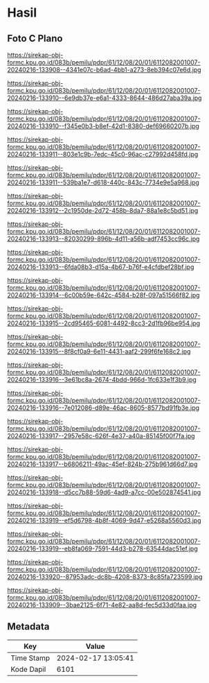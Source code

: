 # Hasil

## Foto C Plano

https://sirekap-obj-formc.kpu.go.id/083b/pemilu/pdpr/61/12/08/20/01/6112082001007-20240216-133908--4341e07c-b6ad-4bb1-a273-8eb394c07e6d.jpg

https://sirekap-obj-formc.kpu.go.id/083b/pemilu/pdpr/61/12/08/20/01/6112082001007-20240216-133910--6e9db37e-e6a1-4333-8644-486d27aba39a.jpg

https://sirekap-obj-formc.kpu.go.id/083b/pemilu/pdpr/61/12/08/20/01/6112082001007-20240216-133910--f345e0b3-b8ef-42d1-8380-def69660207b.jpg

https://sirekap-obj-formc.kpu.go.id/083b/pemilu/pdpr/61/12/08/20/01/6112082001007-20240216-133911--803e1c9b-7edc-45c0-96ac-c27992d458fd.jpg

https://sirekap-obj-formc.kpu.go.id/083b/pemilu/pdpr/61/12/08/20/01/6112082001007-20240216-133911--539ba1e7-d618-440c-843c-7734e9e5a968.jpg

https://sirekap-obj-formc.kpu.go.id/083b/pemilu/pdpr/61/12/08/20/01/6112082001007-20240216-133912--2c1950de-2d72-458b-8da7-88a1e8c5bd51.jpg

https://sirekap-obj-formc.kpu.go.id/083b/pemilu/pdpr/61/12/08/20/01/6112082001007-20240216-133913--82030299-896b-4d11-a56b-adf7453cc96c.jpg

https://sirekap-obj-formc.kpu.go.id/083b/pemilu/pdpr/61/12/08/20/01/6112082001007-20240216-133913--6fda08b3-d15a-4b67-b76f-e4cfdbef28bf.jpg

https://sirekap-obj-formc.kpu.go.id/083b/pemilu/pdpr/61/12/08/20/01/6112082001007-20240216-133914--6c00b59e-642c-4584-b28f-097a51566f82.jpg

https://sirekap-obj-formc.kpu.go.id/083b/pemilu/pdpr/61/12/08/20/01/6112082001007-20240216-133915--2cd95465-6081-4492-8cc3-2d1fb96be954.jpg

https://sirekap-obj-formc.kpu.go.id/083b/pemilu/pdpr/61/12/08/20/01/6112082001007-20240216-133915--8f8cf0a9-6e11-4431-aaf2-299f6fe168c2.jpg

https://sirekap-obj-formc.kpu.go.id/083b/pemilu/pdpr/61/12/08/20/01/6112082001007-20240216-133916--3e61bc8a-2674-4bdd-966d-1fc633e1f3b9.jpg

https://sirekap-obj-formc.kpu.go.id/083b/pemilu/pdpr/61/12/08/20/01/6112082001007-20240216-133916--7e012086-d89e-46ac-8605-8577bd91fb3e.jpg

https://sirekap-obj-formc.kpu.go.id/083b/pemilu/pdpr/61/12/08/20/01/6112082001007-20240216-133917--2957e58c-626f-4e37-a40a-85145f00f7fa.jpg

https://sirekap-obj-formc.kpu.go.id/083b/pemilu/pdpr/61/12/08/20/01/6112082001007-20240216-133917--b6806211-49ac-45ef-824b-275b961d66d7.jpg

https://sirekap-obj-formc.kpu.go.id/083b/pemilu/pdpr/61/12/08/20/01/6112082001007-20240216-133918--d5cc7b88-59d6-4ad9-a7cc-00e502874541.jpg

https://sirekap-obj-formc.kpu.go.id/083b/pemilu/pdpr/61/12/08/20/01/6112082001007-20240216-133919--ef5d6798-4b8f-4069-9d47-e5268a5560d3.jpg

https://sirekap-obj-formc.kpu.go.id/083b/pemilu/pdpr/61/12/08/20/01/6112082001007-20240216-133919--eb8fa069-7591-44d3-b278-63544dac51ef.jpg

https://sirekap-obj-formc.kpu.go.id/083b/pemilu/pdpr/61/12/08/20/01/6112082001007-20240216-133920--87953adc-dc8b-4208-8373-8c85fa723599.jpg

https://sirekap-obj-formc.kpu.go.id/083b/pemilu/pdpr/61/12/08/20/01/6112082001007-20240216-133909--3bae2125-6f71-4e82-aa8d-fec5d33d0faa.jpg


## Metadata

| Key        | Value               |
| ---------- | ------------------- |
| Time Stamp | 2024-02-17 13:05:41 |
| Kode Dapil | 6101                |



